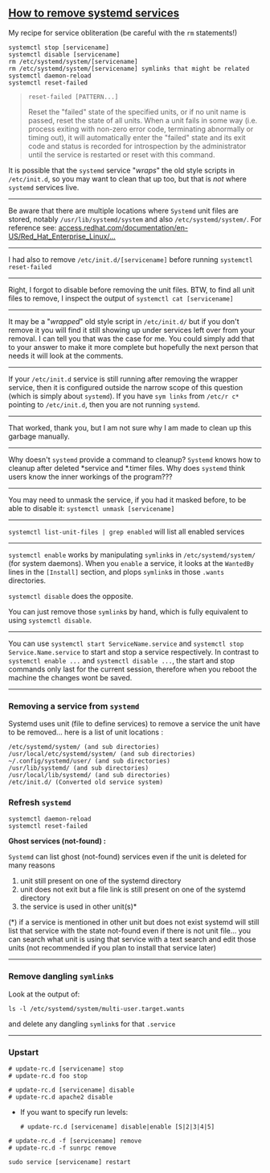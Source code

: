 



## [How to remove systemd services](https://superuser.com/questions/513159/how-to-remove-systemd-services)

My recipe for service obliteration (be careful with the `rm` statements!)

```
systemctl stop [servicename]
systemctl disable [servicename]
rm /etc/systemd/system/[servicename]
rm /etc/systemd/system/[servicename] symlinks that might be related
systemctl daemon-reload
systemctl reset-failed
```

> ```
> reset-failed [PATTERN...]
> ```
>
> Reset the "failed" state of the specified units, or if no unit name             is passed, reset the state of all units. When a unit fails in some             way (i.e. process exiting with non-zero error code, terminating             abnormally or timing out), it will automatically enter the "failed"             state and its exit code and status is recorded for introspection by             the administrator until the service is restarted or reset with this             command.

It is possible that the `systemd` service "*wraps*" the old style scripts in `/etc/init.d`, so you may want to clean that up too, but that is *not* where `systemd` services live.

---

Be aware that there are multiple locations where `Systemd` unit files are stored, notably `/usr/lib/systemd/system` and also  `/etc/systemd/system/`. For reference see: [access.redhat.com/documentation/en-US/Red_Hat_Enterprise_Linux/…](https://access.redhat.com/documentation/en-US/Red_Hat_Enterprise_Linux/7/html/System_Administrators_Guide/chap-Managing_Services_with_systemd.html#tabl-Managing_Services_with_systemd-Introduction-Units-Locations)

---

I had also to remove `/etc/init.d/[servicename]` before running `systemctl reset-failed`

---

Right, I forgot to disable before removing the unit files. BTW, to find all unit files to remove, I inspect the output of `systemctl cat [servicename]`

---

It may be a "*wrapped*" old style script in  `/etc/init.d/` but if you don't remove it you will find it still showing up under services left over from your removal.  I can tell you that was the case for me. You could simply add that to your answer to make it  more complete but hopefully the next person that needs it will look at  the comments.

---

If your `/etc/init.d` service is  still running after removing the wrapper service, then it is configured  outside the narrow scope of this question (which is simply about  `systemd`).  If you have `sym links` from `/etc/r c*` pointing to `/etc/init.d`, then you are not running `systemd`.

---

That worked, thank you, but I am not sure why I am made to clean up this garbage manually.

---

Why doesn't `systemd` provide a command to  cleanup? `Systemd` knows how to cleanup after deleted *service and *.timer files. Why does `systemd` think users know the inner workings of the  program???

---

You may need to unmask the service, if you had it masked before, to be able to disable it: `systemctl unmask [servicename]`

---

`systemctl list-unit-files | grep enabled` will list all enabled services

---

`systemctl enable` works by manipulating `symlink`s in `/etc/systemd/system/` (for system daemons). When you `enable` a service, it looks at the `WantedBy` lines in the `[Install]` section, and plops `symlink`s in those `.wants` directories.

`systemctl disable` does the opposite.

You can just remove those `symlink`s by hand, which is fully equivalent to using `systemctl disable`.

---

You can use `systemctl start ServiceName.service` and `systemctl stop Service.Name.service` to start and stop a service respectively. In contrast to `systemctl enable ...` and `systemctl disable ...`, the start and stop commands only last for the current session,  therefore when you reboot the machine the changes wont be saved.

---

### Removing a service from `systemd`

Systemd uses unit (file to define services) to remove a service the  unit have to be removed... here is a list of unit locations :

```
/etc/systemd/system/ (and sub directories)
/usr/local/etc/systemd/system/ (and sub directories)
~/.config/systemd/user/ (and sub directories)
/usr/lib/systemd/ (and sub directories)
/usr/local/lib/systemd/ (and sub directories)
/etc/init.d/ (Converted old service system)
```

### Refresh `systemd`

```
systemctl daemon-reload
systemctl reset-failed
```

**Ghost services (not-found) :**

`Systemd` can list ghost (not-found) services even if the unit is deleted for many reasons

1. unit still present on one of the systemd directory 
2. unit does not exit but a file link is still present on one of the systemd directory
3. the service is used in other unit(s)*

(*) if a service is mentioned in other unit but does not exist  systemd will still list that service with the state not-found even if  there is not unit file... you can search what unit is using that service with a text search and edit those units (not recommended if you plan to install that service later)

---

### Remove dangling `symlink`s

Look at the output of:

```
ls -l /etc/systemd/system/multi-user.target.wants
```

and delete any dangling `symlink`s for that `.service`

---

### Upstart

```
# update-rc.d [servicename] stop
# update-rc.d foo stop
```



```
# update-rc.d [servicename] disable
# update-rc.d apache2 disable
```

* If you want to specify run levels:

  ```
  # update-rc.d [servicename] disable|enable [S|2|3|4|5]
  ```

  

```
# update-rc.d -f [servicename] remove
# update-rc.d -f sunrpc remove
```



```
sudo service [servicename] restart
```